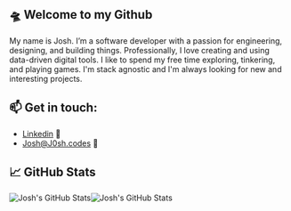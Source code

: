 
## 🛸 Welcome to my Github
My name is Josh. I’m a software developer with a passion for engineering, designing, and building things. Professionally, I love creating and using data-driven digital tools. I like to spend my free time exploring, tinkering, and playing games. I'm stack agnostic and I'm always looking for new and interesting projects. 

## 📫 Get in touch:
* <a href="https://www.linkedin.com/in/jr0zenberg/" target="_blank">Linkedin</a> :briefcase:
* <a href="mailto:josh@j0sh.codes" target="_blank">Josh@J0sh.codes</a> :email:

## &#x1f4c8; GitHub Stats
<img align="center" src="https://github-readme-stats.vercel.app/api/top-langs/?username=J05hr&theme=dracula" alt="Josh's GitHub Stats"/><img align="center" src="https://github-readme-stats.vercel.app/api/?username=J05hr&theme=dracula&count_private=True&show_icons=true&line_height=40" alt="Josh's GitHub Stats"/>
